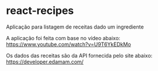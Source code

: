 # react-recipes
Aplicação para listagem de receitas dado um ingrediente

A aplicação foi feita com base no vídeo abaixo:
https://www.youtube.com/watch?v=U9T6YkEDkMo

Os dados das receitas são da API fornecida pelo site abaixo:
https://developer.edamam.com/